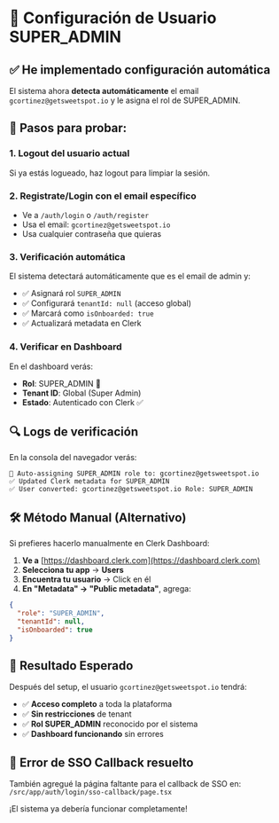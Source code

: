 # 🔧 Configuración de Usuario SUPER_ADMIN

## ✅ He implementado configuración automática

El sistema ahora **detecta automáticamente** el email `gcortinez@getsweetspot.io` y le asigna el rol de SUPER_ADMIN.

## 🚀 Pasos para probar:

### 1. **Logout del usuario actual**
Si ya estás logueado, haz logout para limpiar la sesión.

### 2. **Registrate/Login con el email específico**
- Ve a `/auth/login` o `/auth/register`
- Usa el email: `gcortinez@getsweetspot.io`
- Usa cualquier contraseña que quieras

### 3. **Verificación automática**
El sistema detectará automáticamente que es el email de admin y:
- ✅ Asignará rol `SUPER_ADMIN`
- ✅ Configurará `tenantId: null` (acceso global)
- ✅ Marcará como `isOnboarded: true`
- ✅ Actualizará metadata en Clerk

### 4. **Verificar en Dashboard**
En el dashboard verás:
- **Rol**: SUPER_ADMIN 👑
- **Tenant ID**: Global (Super Admin)
- **Estado**: Autenticado con Clerk ✅

## 🔍 Logs de verificación

En la consola del navegador verás:
```
🔧 Auto-assigning SUPER_ADMIN role to: gcortinez@getsweetspot.io
✅ Updated Clerk metadata for SUPER_ADMIN  
✅ User converted: gcortinez@getsweetspot.io Role: SUPER_ADMIN
```

## 🛠️ Método Manual (Alternativo)

Si prefieres hacerlo manualmente en Clerk Dashboard:

1. **Ve a** [https://dashboard.clerk.com](https://dashboard.clerk.com)
2. **Selecciona tu app** → **Users**
3. **Encuentra tu usuario** → Click en él
4. **En "Metadata" → "Public metadata"**, agrega:
```json
{
  "role": "SUPER_ADMIN",
  "tenantId": null,
  "isOnboarded": true
}
```

## 🎯 Resultado Esperado

Después del setup, el usuario `gcortinez@getsweetspot.io` tendrá:
- ✅ **Acceso completo** a toda la plataforma
- ✅ **Sin restricciones** de tenant
- ✅ **Rol SUPER_ADMIN** reconocido por el sistema
- ✅ **Dashboard funcionando** sin errores

## 🚨 Error de SSO Callback resuelto

También agregué la página faltante para el callback de SSO en:
`/src/app/auth/login/sso-callback/page.tsx`

¡El sistema ya debería funcionar completamente!